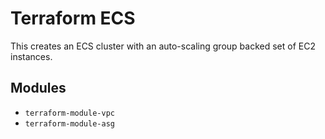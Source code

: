 # Terraform ECS

This creates an ECS cluster with an auto-scaling group backed set of EC2 instances.

## Modules

- `terraform-module-vpc`
- `terraform-module-asg`
